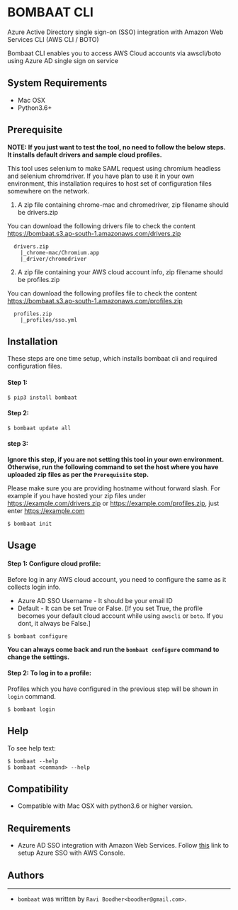 
# BOMBAAT CLI

Azure Active Directory single sign-on (SSO) integration with Amazon Web Services CLI (AWS CLI / BOTO)

Bombaat CLI enables you to access AWS Cloud accounts via awscli/boto using Azure AD single sign on service

## System Requirements
* Mac OSX
* Python3.6+


## Prerequisite

**NOTE: If you just want to test the tool, no need to follow the below steps. It installs default drivers and sample cloud profiles.**

This tool uses selenium to make SAML request using chromium headless and selenium chromdriver. If you have plan to use it in your own environment, this installation requires to host set of configuration files somewhere on the network.

1. A zip file containing chrome-mac and chromedriver, zip filename should be drivers.zip

  You can download the following drivers file to check the content https://bombaat.s3.ap-south-1.amazonaws.com/drivers.zip

  ```shell
    drivers.zip
      |_chrome-mac/Chromium.app
      |_driver/chromedriver
  ```

2. A zip file containing your AWS cloud account info, zip filename should be profiles.zip

  You can download the following profiles file to check the content https://bombaat.s3.ap-south-1.amazonaws.com/profiles.zip

  ```shell
    profiles.zip
      |_profiles/sso.yml
  ```

## Installation

These steps are one time setup, which installs bombaat cli and required configuration files.

#### Step 1:
```shell
$ pip3 install bombaat
```

#### Step 2:
```shell
$ bombaat update all
```

#### step 3:
**Ignore this step, if you are not setting this tool in your own environment. Otherwise, run the following command to set the host where you have uploaded zip files as per the `Prerequisite` step.**

Please make sure you are providing hostname without forward slash. For example if you have hosted your zip files under https://example.com/drivers.zip or https://example.com/profiles.zip, just enter https://example.com

```shell
$ bombaat init
```

## Usage

#### Step 1: Configure cloud profile:

Before log in any AWS cloud account, you need to configure the same as it collects login info.

* Azure AD SSO Username - It should be your email ID
* Default - It can be set True or False. [If you set True, the profile becomes your default cloud account while using `awscli` or `boto`. If you dont, it always be False.]

```shell
$ bombaat configure
```
**You can always come back and run the `bombaat configure` command to change the settings.**

#### Step 2: To log in to a profile:

Profiles which you have configured in the previous step will be shown in `login` command.

```shell
$ bombaat login
```

## Help

To see help text:

```shell
$ bombaat --help
$ bombaat <command> --help
```

## Compatibility

* Compatible with Mac OSX with python3.6 or higher version.

## Requirements
* Azure AD SSO integration with Amazon Web Services. Follow [this](https://docs.microsoft.com/en-us/azure/active-directory/saas-apps/amazon-web-service-tutorial) link to setup Azure SSO with AWS Console.

## Authors
-------
* `bombaat` was written by `Ravi Boodher<boodher@gmail.com>`.
